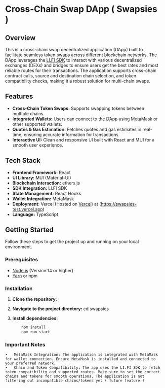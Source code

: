 # Cross-Chain Swap DApp ( Swapsies )

## Overview

This is a cross-chain swap decentralized application (DApp) built to facilitate seamless token swaps across different blockchain networks. The DApp leverages the [LI.FI SDK](https://docs.li.fi/li.fi-api/) to interact with various decentralized exchanges (DEXs) and bridges to ensure users get the best rates and most reliable routes for their transactions. The application supports cross-chain contract calls, source and destination chain selection, and token compatibility checks, making it a robust solution for multi-chain swaps.

## Features

- **Cross-Chain Token Swaps:** Supports swapping tokens between multiple chains.
- **Integrated Wallets:** Users can connect to the DApp using MetaMask or other supported wallets.
- **Quotes & Gas Estimation:** Fetches quotes and gas estimates in real-time, ensuring accurate information for transactions.
- **Interactive UI:** Clean and responsive UI built with React and MUI for a smooth user experience.

## Tech Stack

- **Frontend Framework:** React
- **UI Library:** MUI (Material-UI)
- **Blockchain Interaction:** ethers.js
- **SDK Integration:** LI.FI SDK
- **State Management:** React Hooks
- **Wallet Integration:** MetaMask
- **Deployment:** Vercel (Hosted on [Vercel](https://vercel.com/)) at (https://swapsies-test.vercel.app)
- **Language:** TypeScript

## Getting Started

Follow these steps to get the project up and running on your local environment.

### Prerequisites

- [Node.js](https://nodejs.org/) (Version 14 or higher)
- [Yarn](https://classic.yarnpkg.com/en/docs/install) or npm

### Installation

1. **Clone the repository:**
2. **Navigate to the project directory:**
    cd swapsies

3. **Install dependencies:**
 
    ```bash
        npm install
        npm run start
    
### Important Notes

	•	MetaMask Integration: The application is integrated with MetaMask for wallet connection. Ensure MetaMask is installed and connected to your preferred network.
	•	Chain and Token Compatibility: The app uses the LI.FI SDK to fetch token compatibility and supported routes. Make sure to set the correct chains and tokens for smooth operations. The application is not filtering out incompatible chains/tokens yet ( future feature )

